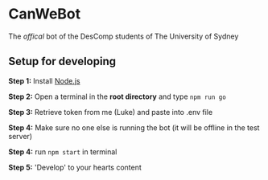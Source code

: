 # CanWeBot
The _offical_ bot of the DesComp students of The University of Sydney

## Setup for developing
**Step 1:** Install [Node.js](https://nodejs.org/en/)

**Step 2:** Open a terminal in the **root directory** and type `npm run go`

**Step 3:** Retrieve token from me (Luke) and paste into .env file

**Step 4:** Make sure no one else is running the bot (it will be offline in the test server)

**Step 4:** run `npm start` in terminal

**Step 5:** 'Develop' to your hearts content
